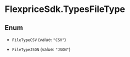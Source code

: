 # FlexpriceSdk.TypesFileType

## Enum


* `FileTypeCSV` (value: `"CSV"`)

* `FileTypeJSON` (value: `"JSON"`)


